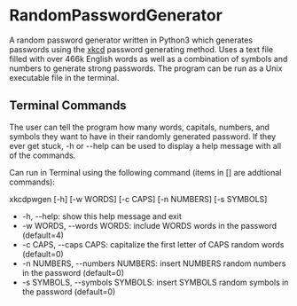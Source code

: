 # RandomPasswordGenerator
A random password generator written in Python3 which generates passwords using the [xkcd](https://xkcd.com/936/) password generating method. Uses a text file filled with over 466k English words as well as a combination of symbols and numbers to generate strong passwords. The program can be run as a Unix executable file in the terminal.

## Terminal Commands
The user can tell the program how many words, capitals, numbers, and symbols they want to have in their randomly generated password. If they ever get stuck, -h or --help can be used to display a help message with all of the commands.

Can run in Terminal using the following command (items in [] are addtional commands):

xkcdpwgen [-h] [-w WORDS] [-c CAPS] [-n NUMBERS] [-s SYMBOLS]

- -h, --help: show this help message and exit
- -w WORDS, --words WORDS: include WORDS words in the password (default=4)
- -c CAPS, --caps CAPS: capitalize the first letter of CAPS random words (default=0)
- -n NUMBERS, --numbers NUMBERS: insert NUMBERS random numbers in the password (default=0)
- -s SYMBOLS, --symbols SYMBOLS: insert SYMBOLS random symbols in the password (default=0)
